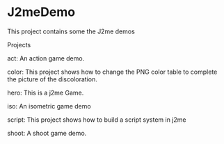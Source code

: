 J2meDemo
========

This project contains some the J2me demos

Projects

act:	An action game demo.

color:	This project shows how to change the PNG color table to 
	complete the picture of the discoloration.
	
hero:	This is a j2me Game.

iso:	An isometric game demo

script:	This project shows how to build a script system in j2me

shoot:	A shoot game demo. 

